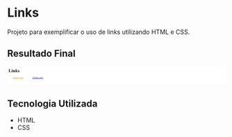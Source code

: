 # Links
Projeto para exemplificar o uso de links utilizando HTML e CSS.

## Resultado Final

[<img src="./resultado.jpg" alt="links usando HTML e CSS">](https://priscila199.github.io/links/)

## Tecnologia Utilizada
- HTML
- CSS